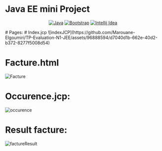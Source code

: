 # Java EE mini Project 
<div align="center">

[![Java](https://img.shields.io/badge/Java-ED8B00?style=for-the-badge&logo=openjdk&logoColor=white)](Link)
[![Bootstrap](https://img.shields.io/badge/Bootstrap-563D7C?style=for-the-badge&logo=bootstrap&logoColor=white)](Link)
[![Intellij Idea](https://img.shields.io/badge/IntelliJ_IDEA-000000.svg?style=for-the-badge&logo=intellij-idea&logoColor=white)](Link)
</div>
# Pages:
# Index.jcp
![indexJCP](https://github.com/Marouane-Elgoumiri/TP-Evaluation-N1-JEE/assets/96888594/d7040d1b-662e-40d2-b372-8277f5008d54)

# Facture.html
![Facture](https://github.com/Marouane-Elgoumiri/TP-Evaluation-N1-JEE/assets/96888594/75d43806-ee20-4d79-b95b-caa0629e51a3)

# Occurence.jcp:
![occurence](https://github.com/Marouane-Elgoumiri/TP-Evaluation-N1-JEE/assets/96888594/dc61ed66-338c-4374-b48b-80d9af2c6917)

# Result facture:
![factureResult](https://github.com/Marouane-Elgoumiri/TP-Evaluation-N1-JEE/assets/96888594/ff15240c-6751-4b23-9a0d-f958350a4fb1)
